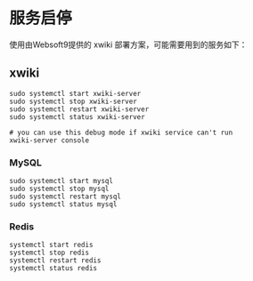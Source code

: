# 服务启停

使用由Websoft9提供的 xwiki 部署方案，可能需要用到的服务如下：

## xwiki

```shell
sudo systemctl start xwiki-server
sudo systemctl stop xwiki-server
sudo systemctl restart xwiki-server
sudo systemctl status xwiki-server

# you can use this debug mode if xwiki service can't run
xwiki-server console
```

### MySQL

```shell
sudo systemctl start mysql
sudo systemctl stop mysql
sudo systemctl restart mysql
sudo systemctl status mysql
```

### Redis

```shell
systemctl start redis
systemctl stop redis
systemctl restart redis
systemctl status redis
```